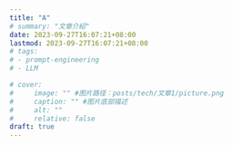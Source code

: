 ```yaml
---
title: "A"
# summary: "文章介紹"
date: 2023-09-27T16:07:21+08:00
lastmod: 2023-09-27T16:07:21+08:00
# tags: 
# - prompt-engineering 
# - LLM

# cover:
#     image: "" #图片路径：posts/tech/文章1/picture.png
#     caption: "" #图片底部描述
#     alt: ""
#     relative: false
draft: true
---
```


